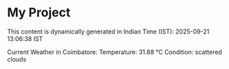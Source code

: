 # My Project

This content is dynamically generated in Indian Time (IST): 2025-09-21 13:06:38 IST


Current Weather in Coimbatore:
Temperature: 31.88 °C
Condition: scattered clouds
